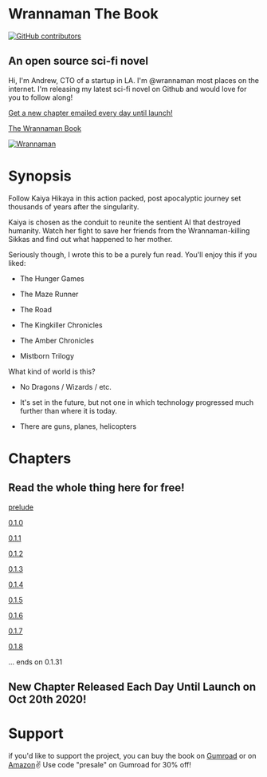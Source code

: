 # Wrannaman The Book

[![GitHub contributors](https://img.shields.io/github/contributors/Naereen/StrapDown.js.svg)](https://github.com/wrannaman/wrannaman/graphs/contributors/)


## An open source sci-fi novel

Hi, I'm Andrew, CTO of a startup in LA. I'm @wrannaman most places on the internet. I'm releasing my latest sci-fi novel on Github and would love for you to follow along!

[Get a new chapter emailed every day until launch!](https://wrannaman.substack.com)

[The Wrannaman Book](https://github.com/wrannaman/wrannaman)

[![Wrannaman](https://s3.us-west-1.wasabisys.com/wrannaman/images/github_footer.png)](https://wrannaman.com)

# Synopsis 

Follow Kaiya Hikaya in this action packed, post apocalyptic journey set thousands of years after the singularity.

Kaiya is chosen as the conduit to reunite the sentient AI that destroyed humanity. Watch her fight to save her friends from the Wrannaman-killing Sikkas and find out what happened to her mother.

Seriously though, I wrote this to be a purely fun read. You'll enjoy this if you liked:

- The Hunger Games

- The Maze Runner

- The Road

- The Kingkiller Chronicles

- The Amber Chronicles

- Mistborn Trilogy


What kind of world is this?

- No Dragons / Wizards / etc.

- It's set in the future, but not one in which technology progressed much further than where it is today.

- There are guns, planes, helicopters

# Chapters 
## Read the whole thing here for free!

[prelude](/prelude.md)

[0.1.0](/0.1.0.md)

[0.1.1](/0.1.1.md)

[0.1.2](/0.1.2.md)

[0.1.3](/0.1.3.md)

[0.1.4](/0.1.4.md)

[0.1.5](/0.1.5.md)

[0.1.6](/0.1.6.md)

[0.1.7](/0.1.7.md)

[0.1.8](/0.1.8.md)

... ends on 0.1.31

## New Chapter Released Each Day Until Launch on Oct 20th 2020!


# Support 

if you'd like to support the project, you can buy the book on [Gumroad](https://gum.co/MbJMZ) or on [Amazon](https://www.amazon.com/dp/B08JKTKVHN)✌️
Use code "presale" on Gumroad for 30% off!

